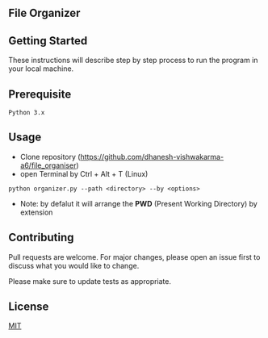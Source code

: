## File Organizer


## Getting Started

These instructions will describe step by step process to run the program in your local machine.

## Prerequisite

```
Python 3.x
```

## Usage

* Clone repository (https://github.com/dhanesh-vishwakarma-a6/file_organiser)
* open Terminal by Ctrl + Alt + T (Linux)

```terminal
python organizer.py --path <directory> --by <options>
```

* Note: by defalut it will arrange the **PWD** (Present Working Directory) by extension


## Contributing
Pull requests are welcome. For major changes, please open an issue first to discuss what you would like to change.

Please make sure to update tests as appropriate.

## License
[MIT](https://choosealicense.com/licenses/mit/)

